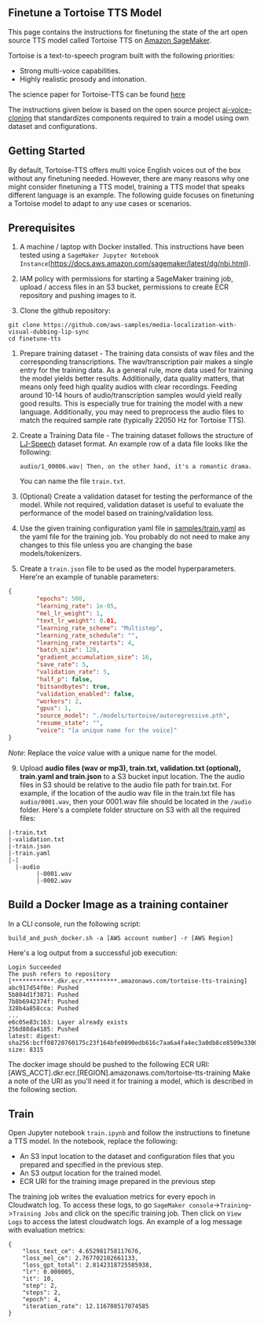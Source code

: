 ## Finetune a Tortoise TTS Model
This page contains the instructions for finetuning the state of the art open source TTS model called Tortoise TTS on [Amazon SageMaker](https://aws.amazon.com/pm/sagemaker).

Tortoise is a text-to-speech program built with the following priorities:

* Strong multi-voice capabilities.
* Highly realistic prosody and intonation.

The science paper for Tortoise-TTS can be found [here](https://arxiv.org/abs/2305.07243)

The instructions given below is based on the open source project [ai-voice-cloning](https://github.com/JarodMica/ai-voice-cloning) that standardizes components required to train a model using own dataset and configurations. 

## Getting Started
By default, Tortoise-TTS offers multi voice English voices out of the box without any finetuning needed. However, there are many reasons why one might consider finetuning a TTS model, training a TTS model that speaks different language is an example. The following guide focuses on finetuning a Tortoise model to adapt to any use cases or scenarios. 

## Prerequisites
1. A machine / laptop with Docker installed. This instructions have been tested using a `SageMaker Jupyter Notebook Instance`(https://docs.aws.amazon.com/sagemaker/latest/dg/nbi.html). 
   
2. IAM policy with permissions for starting a SageMaker training job, upload / access files in an S3 bucket, permissions to create ECR repository and pushing images to it.
3. Clone the github repository: 
   
```
git clone https://github.com/aws-samples/media-localization-with-visual-dubbing-lip-sync
cd finetune-tts
```   

1. Prepare training dataset - The training data consists of wav files and the corresponding transcriptions. The wav/transcription pair makes a single entry for the training data. As a general rule, more data used for training the model yields better results. Additionally, data quality matters, that means only feed high quality audios with clear recordings. Feeding around 10-14 hours of audio/transcription samples would yield really good results. This is especially true for training the model with a new language. Additionally, you may need to preprocess the audio files to match the required sample rate (typically 22050 Hz for Tortoise TTS). 

2. Create a Training Data file - The training dataset follows the structure of [LJ-Speech](https://keithito.com/LJ-Speech-Dataset/) dataset format. An example row of a data file looks like the following:
   
   ```
   audio/1_00006.wav| Then, on the other hand, it's a romantic drama.
   ```

   You can name the file `train.txt`.

3. (Optional) Create a validation dataset for testing the performance of the model. While not required, validation dataset is useful to evaluate the performance of the model based on training/validation loss. 
   
4. Use the given training configuration yaml file in [samples/train.yaml](samples/train.yaml) as the yaml file for the training job. You probably do not need to make any changes to this file unless you are changing the base models/tokenizers.
   
5.  Create a `train.json` file to be used as the model hyperparameters. Here're an example of tunable parameters:

```json
{
        "epochs": 500,
        "learning_rate": 1e-05,
        "mel_lr_weight": 1,
        "text_lr_weight": 0.01,
        "learning_rate_scheme": "Multistep",
        "learning_rate_schedule": "",
        "learning_rate_restarts": 4,
        "batch_size": 128,
        "gradient_accumulation_size": 16,
        "save_rate": 5,
        "validation_rate": 5,
        "half_p": false,
        "bitsandbytes": true,
        "validation_enabled": false,
        "workers": 2,
        "gpus": 1,
        "source_model": "./models/tortoise/autoregressive.pth",
        "resume_state": "",
        "voice": "[a unique name for the voice]"
}
```

*Note*: Replace the *voice* value with a unique name for the model. 
   
9. Upload **audio files (wav or mp3), train.txt, validation.txt (optional), train.yaml and train.json** to a S3 bucket input location. The the audio files in S3 should be relative to the audio file path for train.txt. For example, if the location of the audio wav file in the train.txt file has `audio/0001.wav`, then your 0001.wav file should be located in the `/audio` folder. Here's a complete folder structure on S3 with all the required files:

```
|-train.txt
|-validation.txt
|-train.json
|-train.yaml
|-|
  |-audio
        |-0001.wav
        |-0002.wav
```

## Build a Docker Image as a training container
In a CLI console, run the following script:

```
build_and_push_docker.sh -a [AWS account number] -r [AWS Region]
```
Here's a log output from a successful job execution:

```
Login Succeeded
The push refers to repository [************.dkr.ecr.*********.amazonaws.com/tortoise-tts-training]
abc917d54f0e: Pushed 
5b804d1f3871: Pushed 
7b8b6942374f: Pushed 
328b4a858cca: Pushed 
...
e6c05e83c163: Layer already exists 
256d88da4185: Pushed 
latest: digest: sha256:bcff08720760175c23f164bfe0890edb616c7aa6a4fa4ec3a0db8ce8509e3300 size: 8315
```
The docker image should be pushed to the following ECR URI: [AWS_ACCT].dkr.ecr.[REGION].amazonaws.com/tortoise-tts-training
Make a note of the URI as you'll need it for training a model, which is described in the following section.


## Train
Open Jupyter notebook `train.ipynb` and follow the instructions to finetune a TTS model. In the notebook, replace the following:

* An S3 input location to the dataset and configuration files that you prepared and specified in the previous step.
* An S3 output location for the trained model.
* ECR URI for the training image prepared in the previous step

The training job writes the evaluation metrics for every epoch in Cloudwatch log. To access these logs, to go `SageMaker console`->`Training`->`Training Jobs` and click on the specific training job. Then click on `View Logs` to access the latest cloudwatch logs. An example of a log message with evaluation metrics:
```
{
    "loss_text_ce": 4.652981758117676,
    "loss_mel_ce": 2.767702102661133,
    "loss_gpt_total": 2.8142318725585938,
    "lr": 0.000005,
    "it": 10,
    "step": 2,
    "steps": 2,
    "epoch": 4,
    "iteration_rate": 12.116708517074585
}
```